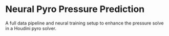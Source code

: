 # Neural Pyro Pressure Prediction
 A full data pipeline and neural training setup to enhance the pressure solve in a Houdini pyro solver.
